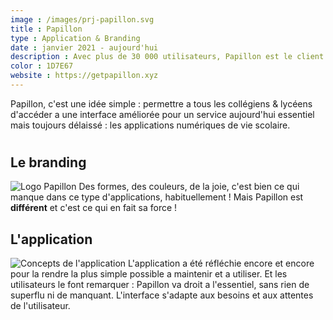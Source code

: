 ```yaml
---
image : /images/prj-papillon.svg
title : Papillon
type : Application & Branding
date : janvier 2021 - aujourd'hui
description : Avec plus de 30 000 utilisateurs, Papillon est le client de vie scolaire le plus téléchargé
color : 1D7E67
website : https://getpapillon.xyz
---
```


Papillon, c'est une idée simple : permettre a tous les collégiens & lycéens d'accéder a une interface améliorée pour un service aujourd'hui essentiel mais toujours délaissé : les applications numériques de vie scolaire.

#
#

## Le branding
![Logo Papillon](https://i.ibb.co/PT18G3k/image.png)
Des formes, des couleurs, de la joie, c'est bien ce qui manque dans ce type d'applications, habituellement ! Mais Papillon est **différent** et c'est ce qui en fait sa force !

## L'application
![Concepts de l'application](https://i.ibb.co/JR6mLGF/Clean-Shot-2024-01-31-at-19-07-13.png)
L'application a été réfléchie encore et encore pour la rendre la plus simple possible a maintenir et a utiliser. Et les utilisateurs le font remarquer : Papillon va droit a l'essentiel, sans rien de superflu ni de manquant. L'interface s'adapte aux besoins et aux attentes de l'utilisateur.